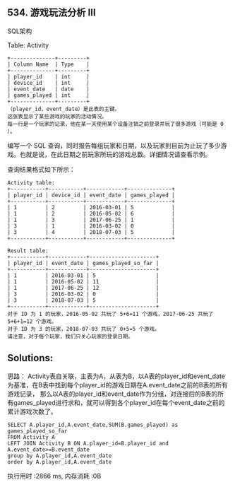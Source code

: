 ## 534. 游戏玩法分析 III
SQL架构

Table: Activity
```
+--------------+---------+
| Column Name  | Type    |
+--------------+---------+
| player_id    | int     |
| device_id    | int     |
| event_date   | date    |
| games_played | int     |
+--------------+---------+
（player_id，event_date）是此表的主键。
这张表显示了某些游戏的玩家的活动情况。
每一行是一个玩家的记录，他在某一天使用某个设备注销之前登录并玩了很多游戏（可能是 0 ）。
```
 

编写一个 SQL 查询，同时报告每组玩家和日期，以及玩家到目前为止玩了多少游戏。也就是说，在此日期之前玩家所玩的游戏总数。详细情况请查看示例。

查询结果格式如下所示：
```
Activity table:
+-----------+-----------+------------+--------------+
| player_id | device_id | event_date | games_played |
+-----------+-----------+------------+--------------+
| 1         | 2         | 2016-03-01 | 5            |
| 1         | 2         | 2016-05-02 | 6            |
| 1         | 3         | 2017-06-25 | 1            |
| 3         | 1         | 2016-03-02 | 0            |
| 3         | 4         | 2018-07-03 | 5            |
+-----------+-----------+------------+--------------+

Result table:
+-----------+------------+---------------------+
| player_id | event_date | games_played_so_far |
+-----------+------------+---------------------+
| 1         | 2016-03-01 | 5                   |
| 1         | 2016-05-02 | 11                  |
| 1         | 2017-06-25 | 12                  |
| 3         | 2016-03-02 | 0                   |
| 3         | 2018-07-03 | 5                   |
+-----------+------------+---------------------+
对于 ID 为 1 的玩家，2016-05-02 共玩了 5+6=11 个游戏，2017-06-25 共玩了 5+6+1=12 个游戏。
对于 ID 为 3 的玩家，2018-07-03 共玩了 0+5=5 个游戏。
请注意，对于每个玩家，我们只关心玩家的登录日期。
```

## Solutions:
思路：
Activity表自关联，主表为A，从表为B，以A表的player_id和event_date为基准，在B表中找到每个player_id的游戏日期在A.event_date之前的B表的所有游戏记录，
那么以A表的player_id和event_date作为分组，对连接后的B表的所有games_played进行求和，就可以得到各个player_id在每个event_date之前的累计游戏次数了。
```
SELECT A.player_id,A.event_date,SUM(B.games_played) as games_played_so_far
FROM Activity A
LEFT JOIN Activity B ON A.player_id=B.player_id and A.event_date>=B.event_date
group by A.player_id,A.event_date
order by A.player_id,A.event_date
```
执行用时 :2866 ms, 内存消耗 :0B
